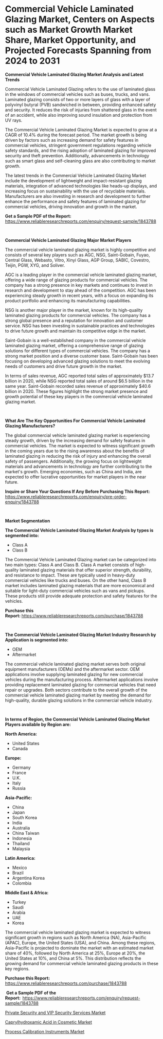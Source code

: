 <p><h1>Commercial Vehicle Laminated Glazing Market, Centers on Aspects such as Market Growth Market Share, Market Opportunity, and Projected Forecasts Spanning from 2024 to 2031</h1></p><p><strong>Commercial Vehicle Laminated Glazing Market Analysis and Latest Trends</strong></p>
<p><p>Commercial Vehicle Laminated Glazing refers to the use of laminated glass in the windows of commercial vehicles such as buses, trucks, and vans. Laminated glazing consists of two or more layers of glass with a layer of polyvinyl butyral (PVB) sandwiched in between, providing enhanced safety and security. It reduces the risk of injuries from shattered glass in the event of an accident, while also improving sound insulation and protection from UV rays.</p><p>The Commercial Vehicle Laminated Glazing Market is expected to grow at a CAGR of 10.4% during the forecast period. The market growth is being driven by factors such as increasing demand for safety features in commercial vehicles, stringent government regulations regarding vehicle safety standards, and the rising adoption of laminated glazing for improved security and theft prevention. Additionally, advancements in technology such as smart glass and self-cleaning glass are also contributing to market growth.</p><p>The latest trends in the Commercial Vehicle Laminated Glazing Market include the development of lightweight and impact-resistant glazing materials, integration of advanced technologies like heads-up displays, and increasing focus on sustainability with the use of recyclable materials. Manufacturers are also investing in research and development to further enhance the performance and safety features of laminated glazing for commercial vehicles, driving innovation and growth in the market.</p></p>
<p><strong>Get a Sample PDF of the Report:&nbsp;</strong> <a href="https://www.reliableresearchreports.com/enquiry/request-sample/1843788">https://www.reliableresearchreports.com/enquiry/request-sample/1843788</a></p>
<p>&nbsp;</p>
<p><strong>Commercial Vehicle Laminated Glazing Major Market Players</strong></p>
<p><p>The commercial vehicle laminated glazing market is highly competitive and consists of several key players such as AGC, NSG, Saint-Gobain, Fuyao, Central Glass, Webasto, Vitro, Xinyi Glass, AGP Group, SABIC, Covestro, Teijin, PGW, XYG, and Soliver.</p><p>AGC is a leading player in the commercial vehicle laminated glazing market, offering a wide range of glazing products for commercial vehicles. The company has a strong presence in key markets and continues to invest in research and development to stay ahead of the competition. AGC has been experiencing steady growth in recent years, with a focus on expanding its product portfolio and enhancing its manufacturing capabilities.</p><p>NSG is another major player in the market, known for its high-quality laminated glazing products for commercial vehicles. The company has a strong global presence and a reputation for innovation and customer service. NSG has been investing in sustainable practices and technologies to drive future growth and maintain its competitive edge in the market.</p><p>Saint-Gobain is a well-established company in the commercial vehicle laminated glazing market, offering a comprehensive range of glazing solutions for different types of commercial vehicles. The company has a strong market position and a diverse customer base. Saint-Gobain has been focusing on developing advanced glazing solutions to meet the evolving needs of customers and drive future growth in the market.</p><p>In terms of sales revenue, AGC reported total sales of approximately $13.7 billion in 2020, while NSG reported total sales of around $6.5 billion in the same year. Saint-Gobain recorded sales revenue of approximately $40.6 billion in 2020. These figures highlight the strong market presence and growth potential of these key players in the commercial vehicle laminated glazing market.</p></p>
<p>&nbsp;</p>
<p><strong>What Are The Key Opportunities For Commercial Vehicle Laminated Glazing Manufacturers?</strong></p>
<p><p>The global commercial vehicle laminated glazing market is experiencing steady growth, driven by the increasing demand for safety features in commercial vehicles. The market is expected to witness significant growth in the coming years due to the rising awareness about the benefits of laminated glazing in reducing the risk of injury and enhancing the overall safety of passengers. Additionally, the growing focus on lightweight materials and advancements in technology are further contributing to the market's growth. Emerging economies, such as China and India, are expected to offer lucrative opportunities for market players in the near future.</p></p>
<p><strong>Inquire or Share Your Questions If Any Before Purchasing This Report:</strong> <a href="https://www.reliableresearchreports.com/enquiry/pre-order-enquiry/1843788">https://www.reliableresearchreports.com/enquiry/pre-order-enquiry/1843788</a></p>
<p>&nbsp;</p>
<p><strong>Market Segmentation</strong></p>
<p><strong>The Commercial Vehicle Laminated Glazing Market Analysis by types is segmented into:</strong></p>
<p><ul><li>Class A</li><li>Class B</li></ul></p>
<p><p>The Commercial Vehicle Laminated Glazing market can be categorized into two main types: Class A and Class B. Class A market consists of high-quality laminated glazing materials that offer superior strength, durability, and resistance to impact. These are typically used in heavy-duty commercial vehicles like trucks and buses. On the other hand, Class B market includes laminated glazing materials that are more economical and suitable for light-duty commercial vehicles such as vans and pickups. These products still provide adequate protection and safety features for the vehicles.</p></p>
<p><strong>Purchase this Report:&nbsp;</strong><a href="https://www.reliableresearchreports.com/purchase/1843788">https://www.reliableresearchreports.com/purchase/1843788</a></p>
<p>&nbsp;</p>
<p><strong>The Commercial Vehicle Laminated Glazing Market Industry Research by Application is segmented into:</strong></p>
<p><ul><li>OEM</li><li>Aftermarket</li></ul></p>
<p><p>The commercial vehicle laminated glazing market serves both original equipment manufacturers (OEMs) and the aftermarket sector. OEM applications involve supplying laminated glazing for new commercial vehicles during the manufacturing process. Aftermarket applications involve providing replacement laminated glazing for commercial vehicles that need repair or upgrades. Both sectors contribute to the overall growth of the commercial vehicle laminated glazing market by meeting the demand for high-quality, durable glazing solutions in the commercial vehicle industry.</p></p>
<p>&nbsp;</p>
<p><strong>In terms of Region, the Commercial Vehicle Laminated Glazing Market Players available by Region are:</strong></p>
<p>
    <p> <strong> North America: </strong>
        <ul>
            <li>United States</li>
            <li>Canada</li>
        </ul>
        </p> 
    <p> <strong> Europe: </strong>
        <ul>
            <li>Germany</li>
            <li>France</li>
            <li>U.K.</li>
            <li>Italy</li>
            <li>Russia</li>
        </ul>
        </p> 
    <p> <strong> Asia-Pacific: </strong>
        <ul>
            <li>China</li>
            <li>Japan</li>
            <li>South Korea</li>
            <li>India</li>
            <li>Australia</li>
            <li>China Taiwan</li>
            <li>Indonesia</li>
            <li>Thailand</li>
            <li>Malaysia</li>
        </ul>
        </p> 
    <p> <strong> Latin America: </strong>
        <ul>
            <li>Mexico</li>
            <li>Brazil</li>
            <li>Argentina Korea</li>
            <li>Colombia</li>
        </ul>
        </p> 
    <p> <strong> Middle East & Africa: </strong>
        <ul>
            <li>Turkey</li>
            <li>Saudi</li>
            <li>Arabia</li>
            <li>UAE</li>
            <li>Korea</li>
        </ul>
    </p>
    </p>
<p><p>The commercial vehicle laminated glazing market is expected to witness significant growth in regions such as North America (NA), Asia-Pacific (APAC), Europe, the United States (USA), and China. Among these regions, Asia-Pacific is projected to dominate the market with an estimated market share of 40%, followed by North America at 25%, Europe at 20%, the United States at 10%, and China at 5%. This distribution reflects the growing demand for commercial vehicle laminated glazing products in these key regions.</p></p>
<p><strong>Purchase this Report: </strong><a href="https://www.reliableresearchreports.com/purchase/1843788">https://www.reliableresearchreports.com/purchase/1843788</a></p>
<p>&nbsp;<strong>Get a Sample PDF of the Report:&nbsp;&nbsp;</strong><a href="https://www.reliableresearchreports.com/enquiry/request-sample/1843788">https://www.reliableresearchreports.com/enquiry/request-sample/1843788</a></p>
<p><strong></strong></p>
<p><p><a href="https://view.publitas.com/reportprime-1/private-security-and-vip-security-services-market-research-report-the-key-to-successful-business-strategy-forecasted-for-period-from-2023-2030/">Private Security and VIP Security Services Market</a></p><p><a href="https://view.publitas.com/reportprime-1/caprylhydroxamic-acid-in-cosmetic-market-research-report-the-key-to-successful-business-strategy-forecasted-for-period-from-2023-2030/">Caprylhydroxamic Acid in Cosmetic Market</a></p><p><a href="https://view.publitas.com/reportprime-1/process-calibration-instruments-market-with-the-goal-of-estimating-the-market-size-and-future-growth-potential-of-various-market-segments-based-on-component-applications-end-user-and-region/">Process Calibration Instruments Market</a></p></p>